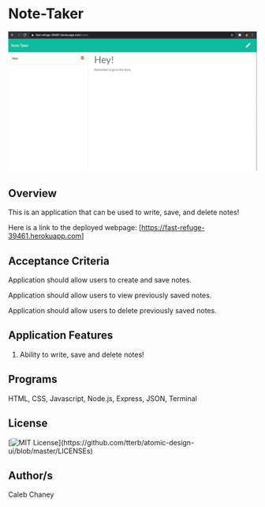 # Note-Taker
![](https://github.com/Cachamoe/Note-Taker/blob/main/Screen%20Shot%202020-10-18%20at%207.08.10%20PM.png)
## Overview
This is an application that can be used to write, save, and delete notes!

Here is a link to the deployed webpage: [https://fast-refuge-39461.herokuapp.com]

## Acceptance Criteria

Application should allow users to create and save notes.

Application should allow users to view previously saved notes.

Application should allow users to delete previously saved notes.

## Application Features
1) Ability to write, save and delete notes! 

## Programs 
HTML, CSS, Javascript, Node.js, Express, JSON, Terminal

## License 
[![MIT License](https://img.shields.io/apm/l/atomic-design-ui.svg?)](https://github.com/tterb/atomic-design-ui/blob/master/LICENSEs)

## Author/s
Caleb Chaney
